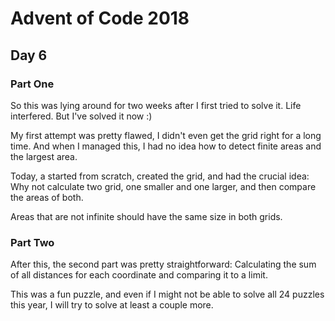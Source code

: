# Advent of Code 2018

## Day 6

### Part One

So this was lying around for two weeks after I first tried to solve it. Life interfered. But I've solved it now :)

My first attempt was pretty flawed, I didn't even get the grid right for a long time. And when I managed this, I had no idea how to detect finite areas and the largest area.

Today, a started from scratch, created the grid, and had the crucial idea: Why not calculate two grid, one smaller and one larger, and then compare the areas of both.

Areas that are not infinite should have the same size in both grids.

### Part Two

After this, the second part was pretty straightforward: Calculating the sum of all distances for each coordinate and comparing it to a limit.

This was a fun puzzle, and even if I might not be able to solve all 24 puzzles this year, I will try to solve at least a couple more.
